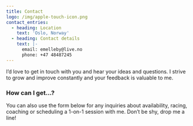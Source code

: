 ```yaml
---
title: Contact
logo: /img/apple-touch-icon.png
contact_entries:
  - heading: Location
    text: 'Oslo, Norway'
  - heading: Contact details
    text: |-
      email: emelleby@live.no
      phone: +47 48487245
---
```

I’d love to get in touch with you and hear your ideas and
questions. I strive to grow and improve constantly and your feedback
is valuable to me.

<h3 class="f4 b lh-title mb2">How can I get…?</h3>

You can also use the form below for any inquiries about 
availability, racing, coaching or scheduling a 1-on-1 session
with me. Don’t be shy, drop me a line!
